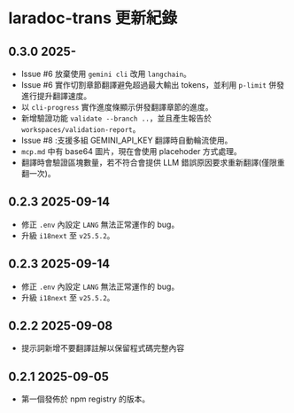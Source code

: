 # laradoc-trans 更新紀錄

## 0.3.0 2025-

- Issue #6 放棄使用 `gemini cli` 改用 `langchain`。
- Issue #6 實作切割章節翻譯避免超過最大輸出 tokens，並利用 `p-limit` 併發進行提升翻譯速度。
- 以 `cli-progress` 實作進度條顯示併發翻譯章節的進度。
- 新增驗證功能 `validate --branch ..`，並且產生報告於 `workspaces/validation-report`。
- Issue #8 :支援多組 GEMINI_API_KEY 翻譯時自動輪流使用。
- `mcp.md` 中有 base64 圖片，現在會使用 placehoder 方式處理。
- 翻譯時會驗證區塊數量，若不符合會提供 LLM 錯誤原因要求重新翻譯(僅限重翻一次)。

## 0.2.3 2025-09-14

- 修正 `.env` 內設定 `LANG` 無法正常運作的 bug。
- 升級 `i18next` 至 `v25.5.2`。

## 0.2.3 2025-09-14

- 修正 `.env` 內設定 `LANG` 無法正常運作的 bug。
- 升級 `i18next` 至 `v25.5.2`。

## 0.2.2 2025-09-08

- 提示詞新增不要翻譯註解以保留程式碼完整內容

## 0.2.1 2025-09-05

- 第一個發佈於 npm registry 的版本。
